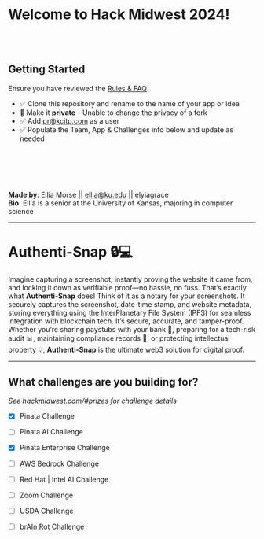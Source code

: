 # Welcome to Hack Midwest 2024!
<br /><br />

## Getting Started
Ensure you have reviewed the [Rules & FAQ](https://hackmidwest.com/#faq)
- ✅  Clone this repository and rename to the name of your app or idea
- 🚫   Make it **private** - Unable to change the privacy of a fork
- ✅  Add pr@kcitp.com as a user
- ✅ Populate the Team, App & Challenges info below and update as needed

<br /><br />
---

**Made by**: Ellia Morse || ellia@ku.edu || elyiagrace  
**Bio**: Ellia is a senior at the University of Kansas, majoring in computer science

---

# Authenti-Snap 🔒💻  
Imagine capturing a screenshot, instantly proving the website it came from, and locking it down as verifiable proof—no hassle, no fuss. That’s exactly what **Authenti-Snap** does! Think of it as a notary for your screenshots. It securely captures the screenshot, date-time stamp, and website metadata, storing everything using the InterPlanetary File System (IPFS) for seamless integration with blockchain tech. It’s secure, accurate, and tamper-proof. Whether you’re sharing paystubs with your bank 🏦, preparing for a tech-risk audit 📊, maintaining compliance records 📑, or protecting intellectual property 💡, **Authenti-Snap** is the ultimate web3 solution for digital proof.

---


## What challenges are you building for?
*See hackmidwest.com/#prizes for challenge details*
- [X]  Pinata Challenge
- [ ]  Pinata AI Challenge
- [X]  Pinata Enterprise Challenge
- [ ]  AWS Bedrock Challenge
- [ ]  Red Hat | Intel AI Challenge
- [ ]  Zoom Challenge
- [ ]  USDA Challenge
- [ ]  brAIn Rot Challenge


<br /><br />
